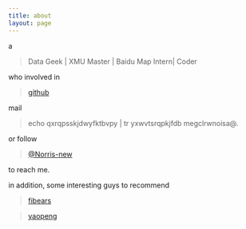 ```yaml
---
title: about
layout: page
---
```


a

> Data Geek \| XMU Master \| Baidu Map Intern\| Coder

who involved in 

> [github](https://github.com/Norris-Niu)

mail 

> echo qxrqpsskjdwyfktbvpy \| tr yxwvtsrqpkjfdb megclrwnoisa@.

or follow 

> [@Norris-new](https://www.zhihu.com/people/Norris-new)

to reach me.

in addition, some interesting guys to recommend

> [fibears](http://fibears.github.io/)

> [yaopeng](http://yphuang.github.io/)
